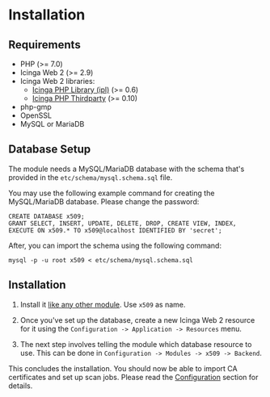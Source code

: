 # <a id="Installation"></a>Installation

## Requirements

* PHP (>= 7.0)
* Icinga Web 2 (>= 2.9)
* Icinga Web 2 libraries:
  * [Icinga PHP Library (ipl)](https://github.com/Icinga/icinga-php-library) (>= 0.6)
  * [Icinga PHP Thirdparty](https://github.com/Icinga/icinga-php-thirdparty) (>= 0.10)
* php-gmp
* OpenSSL
* MySQL or MariaDB

## Database Setup

The module needs a MySQL/MariaDB database with the schema that's provided in the `etc/schema/mysql.schema.sql` file.

You may use the following example command for creating the MySQL/MariaDB database. Please change the password:

```
CREATE DATABASE x509;
GRANT SELECT, INSERT, UPDATE, DELETE, DROP, CREATE VIEW, INDEX, EXECUTE ON x509.* TO x509@localhost IDENTIFIED BY 'secret';
```

After, you can import the schema using the following command:

```
mysql -p -u root x509 < etc/schema/mysql.schema.sql
```

## Installation

1. Install it [like any other module](https://icinga.com/docs/icinga-web-2/latest/doc/08-Modules/#installation).
Use `x509` as name.

2. Once you've set up the database, create a new Icinga Web 2 resource for it using the
`Configuration -> Application -> Resources` menu.

3. The next step involves telling the module which database resource to use. This can be done in
`Configuration -> Modules -> x509 -> Backend`.

This concludes the installation. You should now be able to import CA certificates and set up scan jobs.
Please read the [Configuration](03-Configuration.md) section for details.
